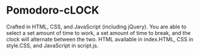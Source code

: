 # Pomodoro-cLOCK
Crafted in HTML, CSS, and JavaScript (including jQuery). 
You are able to select a set amount of time to work, a set amount of time to break, and the clock will alternate between the two.
HTML available in index.HTML, CSS in style.CSS, and JavaScript in script.js.
